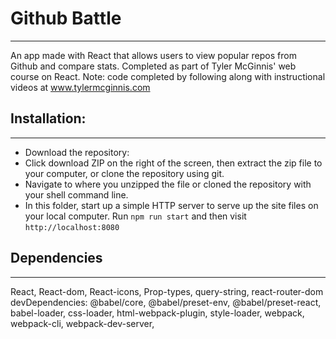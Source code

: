 # Github Battle
---
An app made with React that allows users to view popular repos from Github and compare stats. Completed as part of Tyler McGinnis' web course on React. Note: code completed by following along with instructional videos at www.tylermcginnis.com 
## Installation:
---
* Download the repository:
* Click download ZIP on the right of the screen, then extract the zip file to your computer, or clone the repository using git.
* Navigate to where you unzipped the file or cloned the repository with your shell command line.
* In this folder, start up a simple HTTP server to serve up the site files on your local computer. Run ```npm run start``` and then visit  `http://localhost:8080`


## Dependencies
---
React, React-dom, React-icons, Prop-types, query-string, react-router-dom
devDependencies: @babel/core, @babel/preset-env, @babel/preset-react, babel-loader, css-loader, html-webpack-plugin, style-loader, webpack, webpack-cli, webpack-dev-server,
